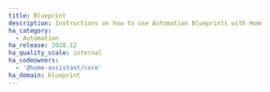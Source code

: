 ```yaml
---
title: Blueprint
description: Instructions on how to use Automation Blueprints with Home Assistant.
ha_category:
  - Automation
ha_release: 2020.12
ha_quality_scale: internal
ha_codeowners:
  - '@home-assistant/core'
ha_domain: blueprint
---
```


<script>document.location.href = '/docs/automation/using_blueprints/';</script>
